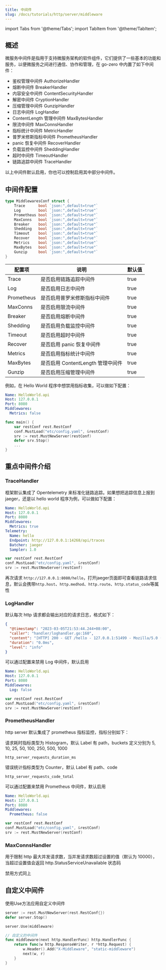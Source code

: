 ```yaml
---
title: 中间件
slug: /docs/tutorials/http/server/middleware
---
```

import Tabs from '@theme/Tabs';
import TabItem from '@theme/TabItem';

## 概述

微服务中间件是指用于支持微服务架构的软件组件，它们提供了一些基本的功能和服务，以便微服务之间进行通信、协作和管理，在 go-zero 中内置了如下中间件：

- 鉴权管理中间件 AuthorizeHandler
- 熔断中间件 BreakerHandler
- 内容安全中间件 ContentSecurityHandler
- 解密中间件 CryptionHandler
- 压缩管理中间件 GunzipHandler
- 日志中间件 LogHandler
- ContentLength 管理中间件 MaxBytesHandler
- 限流中间件 MaxConnsHandler
- 指标统计中间件 MetricHandler
- 普罗米修斯指标中间件 PrometheusHandler
- panic 恢复中间件 RecoverHandler
- 负载监控中间件 SheddingHandler
- 超时中间件 TimeoutHandler
- 链路追踪中间件 TraceHandler

以上中间件默认启用，你也可以控制启用其中部分中间件。

## 中间件配置

```go
type MiddlewaresConf struct {
    Trace      bool `json:",default=true"`
    Log        bool `json:",default=true"`
    Prometheus bool `json:",default=true"`
    MaxConns   bool `json:",default=true"`
    Breaker    bool `json:",default=true"`
    Shedding   bool `json:",default=true"`
    Timeout    bool `json:",default=true"`
    Recover    bool `json:",default=true"`
    Metrics    bool `json:",default=true"`
    MaxBytes   bool `json:",default=true"`
    Gunzip     bool `json:",default=true"`
}
```

| 配置项     | 说明                              | 默认值 |
| ---------- | --------------------------------- | ------ |
| Trace      | 是否启用链路追踪中间件            | true   |
| Log        | 是否启用日志中间件                | true   |
| Prometheus | 是否启用普罗米修斯指标中间件      | true   |
| MaxConns   | 是否启用限流中间件                | true   |
| Breaker    | 是否启用熔断中间件                | true   |
| Shedding   | 是否启用负载监控中间件            | true   |
| Timeout    | 是否启用超时中间件                | true   |
| Recover    | 是否启用 panic 恢复中间件         | true   |
| Metrics    | 是否启用指标统计中间件            | true   |
| MaxBytes   | 是否启用 ContentLength 管理中间件 | true   |
| Gunzip     | 是否启用压缩管理中间件            | true   |

例如，在 Hello World 程序中想禁用指标收集，可以做如下配置：

<Tabs>

<TabItem value="etc/config.yaml" label="etc/config.yaml" default>

```yaml
Name: HelloWorld.api
Host: 127.0.0.1
Port: 8080
Middlewares:
  Metrics: false
```

</TabItem>

<TabItem value="main.go" label="main.go" default>

```go
func main() {
    var restConf rest.RestConf
    conf.MustLoad("etc/config.yaml", &restConf)
    srv := rest.MustNewServer(restConf)
    defer srv.Stop()
    ...
}
```

</TabItem>
</Tabs>

## 重点中间件介绍

### TraceHandler

框架默认集成了 Opentelemetry 来标准化链路追踪。如果想把追踪信息上报到 jaeger，还是以 hello world 程序为例，可以做如下配置：

<Tabs>

<TabItem value="etc/config.yaml" label="etc/config.yaml" default>

```yaml
Name: HelloWorld.api
Host: 127.0.0.1
Port: 8080
Middlewares:
  Metrics: true
Telemetry:
  Name: hello
  Endpoint: http://127.0.0.1:14268/api/traces
  Batcher: jaeger
  Sampler: 1.0
```

</TabItem>

<TabItem value="main.go" label="main.go" default>

```go
var restConf rest.RestConf
conf.MustLoad("etc/config.yaml", &restConf)
srv := rest.MustNewServer(restConf)
```

</TabItem>

</Tabs>

再次请求 `http://127.0.0.1:8080/hello`，打开jaeger页面即可查看链路请求信息，默认会携带`http.host`、`http.medhod`、`http.route`、`http.status_code`等属性

### LogHandler

默认每次 http 请求都会输出对应的请求日志，格式如下：

```json
{
  "@timestamp": "2023-03-05T21:53:44.244+08:00",
  "caller": "handler/loghandler.go:160",
  "content": "[HTTP] 200 - GET /hello - 127.0.0.1:51499 - Mozilla/5.0 (Macintosh; Intel Mac OS X 10_15_7) AppleWebKit/537.36 (KHTML, like Gecko) Chrome/110.0.0.0 Safari/537.36",
  "duration": "0.0ms",
  "level": "info"
}
```

可以通过配置来禁用 Log 中间件，默认启用

<Tabs>

<TabItem value="etc/config.yaml" label="etc/config.yaml" default>

```yaml
Name: HelloWorld.api
Host: 127.0.0.1
Port: 8080
Middlewares:
  Log: false
```

</TabItem>

<TabItem value="main.go" label="main.go" default>

```go
var restConf rest.RestConf
conf.MustLoad("etc/config.yaml", &restConf)
srv := rest.MustNewServer(restConf)
```

</TabItem>

</Tabs>

### PrometheusHandler

http server 默认集成了 prometheus 指标监控，指标分别如下：

请求耗时指标类型为 Histogram，默认 Label 有 path，buckets 定义分别为 5, 10, 25, 50, 100, 250, 500, 1000

```
http_server_requests_duration_ms
```

错误统计指标类型为 Counter，默认 Label 有 path、code

```
http_server_requests_code_total
```

可以通过配置来禁用 Prometheus 中间件，默认启用

<Tabs>

<TabItem value="etc/config.yaml" label="etc/config.yaml" default>

```yaml
Name: HelloWorld.api
Host: 127.0.0.1
Port: 8080
Middlewares:
  Prometheus: false
```

</TabItem>

<TabItem value="main.go" label="main.go" default>


```go
var restConf rest.RestConf
conf.MustLoad("etc/config.yaml", &restConf)
srv := rest.MustNewServer(restConf)
```

</TabItem>

</Tabs>

### MaxConnsHandler

用于限制 http 最大并发请求数，当并发请求数超过设置的值（默认为 10000），当超过设置值会返回 http.StatusServiceUnavailable 状态码

禁用方式同上

## 自定义中间件

使用Use方法应用自定义中间件

```go
server := rest.MustNewServer(rest.RestConf{})
defer server.Stop()

server.Use(middleware)

// 自定义的中间件
func middleware(next http.HandlerFunc) http.HandlerFunc {
	return func(w http.ResponseWriter, r *http.Request) {
		w.Header().Add("X-Middleware", "static-middleware")
		next(w, r)
	}
}
```